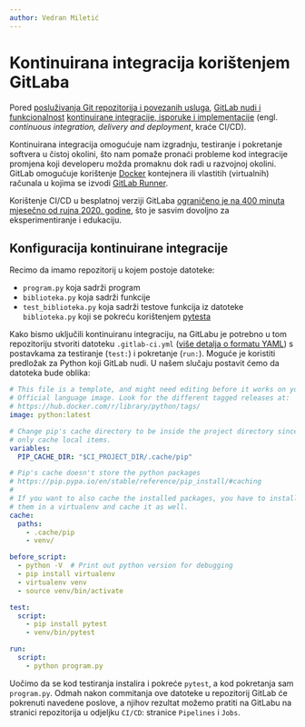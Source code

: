 ```yaml
---
author: Vedran Miletić
---
```


# Kontinuirana integracija korištenjem GitLaba

Pored [posluživanja Git repozitorija i povezanih usluga](https://docs.gitlab.com/user/project/), [GitLab nudi i funkcionalnost](https://en.wikipedia.org/wiki/CI/CD) [kontinuirane integracije, isporuke i implementacije](https://en.wikipedia.org/wiki/CI/CD) (engl. *continuous integration, delivery and deployment*, kraće CI/CD).

Kontinuirana integracija omogućuje nam izgradnju, testiranje i pokretanje softvera u čistoj okolini, što nam pomaže pronaći probleme kod integracije promjena koji developeru možda promaknu dok radi u razvojnoj okolini. GitLab omogućuje korištenje [Docker](https://www.docker.com/) kontejnera ili vlastitih (virtualnih) računala u kojima se izvodi [GitLab Runner](https://docs.gitlab.com/runner/).

Korištenje CI/CD u besplatnoj verziji GitLaba [ograničeno je na 400 minuta mjesečno od rujna 2020. godine](https://about.gitlab.com/blog/2020/09/01/ci-minutes-update-free-users/), što je sasvim dovoljno za eksperimentiranje i edukaciju.

## Konfiguracija kontinuirane integracije

Recimo da imamo repozitorij u kojem postoje datoteke:

- `program.py` koja sadrži program
- `biblioteka.py` koja sadrži funkcije
- `test_biblioteka.py` koja sadrži testove funkcija iz datoteke `biblioteka.py` koji se pokreću korištenjem [pytesta](https://www.pytest.org/)

Kako bismo uključili kontinuiranu integraciju, na GitLabu je potrebno u tom repozitoriju stvoriti datoteku `.gitlab-ci.yml` ([više detalja o formatu YAML](https://yaml.org/)) s postavkama za testiranje (`test:`) i pokretanje (`run:`). Moguće je koristiti predložak za Python koji GitLab nudi. U našem slučaju postavit ćemo da datoteka bude oblika:

``` yaml
# This file is a template, and might need editing before it works on your project.
# Official language image. Look for the different tagged releases at:
# https://hub.docker.com/r/library/python/tags/
image: python:latest

# Change pip's cache directory to be inside the project directory since we can
# only cache local items.
variables:
  PIP_CACHE_DIR: "$CI_PROJECT_DIR/.cache/pip"

# Pip's cache doesn't store the python packages
# https://pip.pypa.io/en/stable/reference/pip_install/#caching
#
# If you want to also cache the installed packages, you have to install
# them in a virtualenv and cache it as well.
cache:
  paths:
    - .cache/pip
    - venv/

before_script:
  - python -V  # Print out python version for debugging
  - pip install virtualenv
  - virtualenv venv
  - source venv/bin/activate

test:
  script:
    - pip install pytest
    - venv/bin/pytest

run:
  script:
    - python program.py
```

Uočimo da se kod testiranja instalira i pokreće `pytest`, a kod pokretanja sam `program.py`. Odmah nakon commitanja ove datoteke u repozitorij GitLab će pokrenuti navedene poslove, a njihov rezultat možemo pratiti na GitLabu na stranici repozitorija u odjeljku `CI/CD`: stranice `Pipelines` i `Jobs`.
